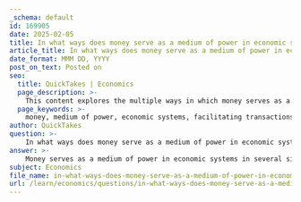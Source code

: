```yaml
---
_schema: default
id: 169905
date: 2025-02-05
title: In what ways does money serve as a medium of power in economic systems?
article_title: In what ways does money serve as a medium of power in economic systems?
date_format: MMM DD, YYYY
post_on_text: Posted on
seo:
  title: QuickTakes | Economics
  page_description: >-
    This content explores the multiple ways in which money serves as a medium of power within economic systems, detailing its role in facilitating transactions, providing a unit of account, acting as a store of value, and influencing economic and political dynamics.
  page_keywords: >-
    money, medium of power, economic systems, facilitating transactions, unit of account, store of value, standard of deferred payment, economic influence, governments, banks, globalization, multinational companies, economic power dynamics, social influence, political influence
author: QuickTakes
question: >-
    In what ways does money serve as a medium of power in economic systems?
answer: >-
    Money serves as a medium of power in economic systems in several significant ways:\n\n1. **Facilitating Transactions**: Money acts as a medium of exchange, allowing individuals and businesses to trade goods and services efficiently. This ability to facilitate transactions empowers those who control or possess money, as they can influence market dynamics and access resources that may not be available to others.\n\n2. **Unit of Account**: Money provides a common measure for valuing goods and services, which simplifies the process of comparison and decision-making. This standardization allows individuals and businesses to assess their economic standing and make informed choices, thereby enhancing their economic power.\n\n3. **Store of Value**: Money retains value over time, enabling individuals to save and invest. Those with substantial savings or investments can leverage their financial resources to exert influence, whether through purchasing power, investment in businesses, or political contributions.\n\n4. **Standard of Deferred Payment**: Money allows for the settlement of debts and obligations over time. This capability can create power dynamics where creditors hold influence over debtors, impacting their financial freedom and decision-making.\n\n5. **Economic Influence of Governments and Banks**: Governments and central banks wield significant power through their control of money supply and monetary policy. For instance, the ability to impose tariffs, as mentioned in the gathered information, can strengthen a nation's economic position while weakening others. This demonstrates how money can be used strategically to exert power on a global scale.\n\n6. **Globalization and Multinational Companies**: In a globalized economy, money enables multinational companies to operate across borders, influencing local economies and labor markets. The financial resources of these companies can lead to significant economic power, affecting employment, production, and consumption patterns in various regions.\n\n7. **Economic Power Dynamics**: The relationship between money and economic power is evident in the shifting dynamics of global trade and investment. Countries with greater financial resources can negotiate better trade agreements, impose tariffs, and influence international economic policies, thereby enhancing their global standing.\n\n8. **Social and Political Influence**: Money can also translate into social and political power. Wealthy individuals and corporations often have the means to influence political decisions through lobbying, campaign contributions, and media control, shaping policies that align with their interests.\n\nIn summary, money is not just a tool for economic transactions; it is a powerful medium that shapes relationships, influences decisions, and determines the balance of power within and between economic systems.
subject: Economics
file_name: in-what-ways-does-money-serve-as-a-medium-of-power-in-economic-systems.md
url: /learn/economics/questions/in-what-ways-does-money-serve-as-a-medium-of-power-in-economic-systems
---
```


&nbsp;